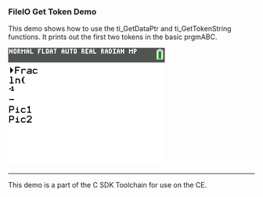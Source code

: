 ### FileIO Get Token Demo

This demo shows how to use the ti_GetDataPtr and ti_GetTokenString functions. It prints out the first two tokens in the basic prgmABC.

![Screenshot](screenshot.png)

---

This demo is a part of the C SDK Toolchain for use on the CE.


